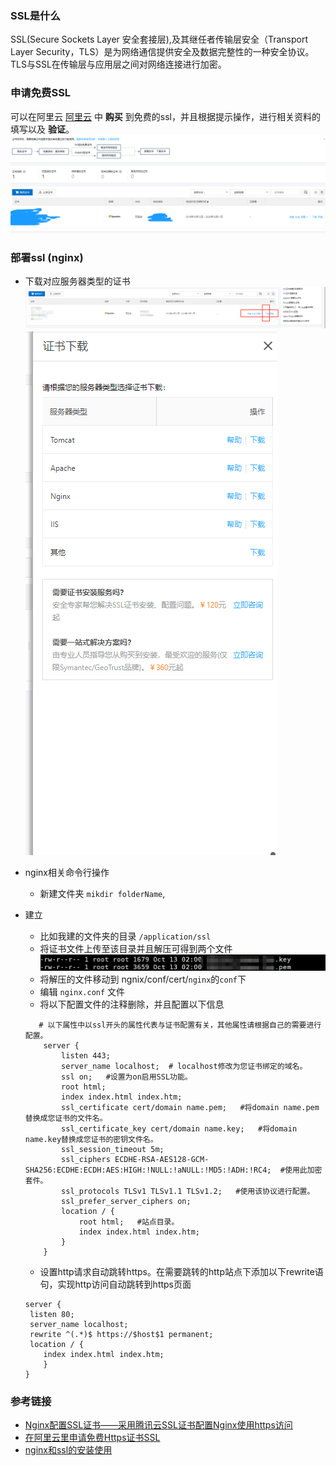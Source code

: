 ### SSL是什么

SSL(Secure Sockets Layer 安全套接层),及其继任者传输层安全（Transport Layer Security，TLS）是为网络通信提供安全及数据完整性的一种安全协议。TLS与SSL在传输层与应用层之间对网络连接进行加密。

### 申请免费SSL

可以在阿里云 [阿里云](https://common-buy.aliyun.com/?spm=5176.2020520163.cas.1.zTLyhO&commodityCode=cas#/buy) 中 **购买** 到免费的ssl，并且根据提示操作，进行相关资料的填写以及 **验证**。
![SSL申请验证部署以及NGINX配置_1](./image/SSL申请验证部署以及NGINX配置_1.png)

### 部署ssl (nginx)

- 下载对应服务器类型的证书 
    ![](./image/SSL申请验证部署以及NGINX配置_2.png)  
    ![](./image/SSL申请验证部署以及NGINX配置_3.png)  

- nginx相关命令行操作

    + 新建文件夹 `mikdir folderName`, 

- 建立
    + 比如我建的文件夹的目录 `/application/ssl`
    + 将证书文件上传至该目录并且解压可得到两个文件 
        ![](./image/SSL申请验证部署以及NGINX配置_4.png)
    + 将解压的文件移动到 ngnix/conf/cert/`nginx`的`conf`下
    + 编辑 `nginx.conf` 文件
    + 将以下配置文件的注释删除，并且配置以下信息

    ```
       # 以下属性中以ssl开头的属性代表与证书配置有关，其他属性请根据自己的需要进行配置。
        server {
            listen 443;
            server_name localhost;  # localhost修改为您证书绑定的域名。
            ssl on;   #设置为on启用SSL功能。
            root html;
            index index.html index.htm;
            ssl_certificate cert/domain name.pem;   #将domain name.pem替换成您证书的文件名。
            ssl_certificate_key cert/domain name.key;   #将domain name.key替换成您证书的密钥文件名。
            ssl_session_timeout 5m;
            ssl_ciphers ECDHE-RSA-AES128-GCM-SHA256:ECDHE:ECDH:AES:HIGH:!NULL:!aNULL:!MD5:!ADH:!RC4;  #使用此加密套件。
            ssl_protocols TLSv1 TLSv1.1 TLSv1.2;   #使用该协议进行配置。
            ssl_prefer_server_ciphers on;   
            location / {
                root html;   #站点目录。
                index index.html index.htm;   
            }
        }

    ```

    + 设置http请求自动跳转https。在需要跳转的http站点下添加以下rewrite语句，实现http访问自动跳转到https页面

    ```
    server {
     listen 80;
     server_name localhost; 
     rewrite ^(.*)$ https://$host$1 permanent;
     location / {
        index index.html index.htm;
        }
    }
    ```

### 参考链接

- [Nginx配置SSL证书——采用腾讯云SSL证书配置Nginx使用https访问](https://blog.csdn.net/weixin_38111957/article/details/81283878)
- [在阿里云里申请免费Https证书SSL](https://www.cnblogs.com/lxf1117/p/6650647.html)
- [nginx和ssl的安装使用](https://www.cnblogs.com/hushunwei/p/9188770.html)


